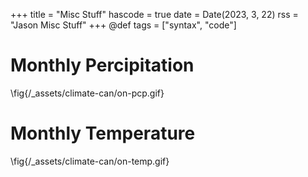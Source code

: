 +++
title = "Misc Stuff"
hascode = true
date = Date(2023, 3, 22)
rss = "Jason Misc Stuff"
+++
@def tags = ["syntax", "code"]


# Monthly Percipitation
\fig{/_assets/climate-can/on-pcp.gif}

# Monthly Temperature
\fig{/_assets/climate-can/on-temp.gif}


